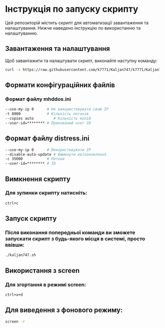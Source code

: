 # Інструкція по запуску скрипту

Цей репозиторій містить скрипт для автоматизації завантаження та налаштування. Нижче наведено інструкцію по використанню та налаштуванню.

## Завантаження та налаштування

Щоб завантажити та налаштувати скрипт, виконайте наступну команду:

```bash
curl -s https://raw.githubusercontent.com/k7771/Kaljan747/k7771/Kaljan747.sh | sed 's/\r//' > Kaljan747.sh && chmod +x Kaljan747.sh && ./Kaljan747.sh
```
## Формати конфігураційних файлів
### Формат файлу mhddos.ini
```bash
--use-my-ip 0      # Не використовувати свою IP
-t 8000            # Кількість потоків
--copies auto         # Кількість копій
--user-id=******** # Прихований user ID
```
## Формат файлу distress.ini
```bash
--use-my-ip 0      # Використовувати IP
--disable-auto-update # Вимкнути автооновлення
-c 35000           # Потоки
--user-id=******** # ID
```
## Вимкнення скрипту
### Для зупинки скрипту натисніть:
```bash
ctrl+c
```
## Запуск скрипту
### Після виконання попередньої команди ви зможете запускати скрипт з будь-якого місця в системі, просто ввівши:
```bash
./kaljan747.sh
```
## Використання з screen
### Для згортання в режимі screen:
```bash
ctrl+a+d
```
## Для виведення з фонового режиму:
```bash
screen -r
```
